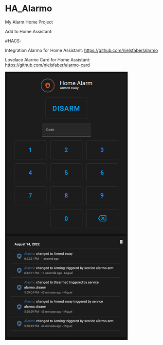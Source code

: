 # HA_Alarmo
My Alarm Home Project

Add to Home Assistant:

#HACS:

Integration Alarmo for Home Assistant:
https://github.com/nielsfaber/alarmo

Lovelace Alarmo Card for Home Assistant:
https://github.com/nielsfaber/alarmo-card

![](sample.bmp)
